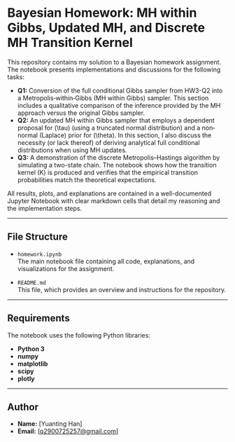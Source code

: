 # Bayesian Homework: MH within Gibbs, Updated MH, and Discrete MH Transition Kernel

This repository contains my solution to a Bayesian homework assignment. The notebook presents implementations and discussions for the following tasks:

- **Q1:** Conversion of the full conditional Gibbs sampler from HW3-Q2 into a Metropolis‐within‐Gibbs (MH within Gibbs) sampler. This section includes a qualitative comparison of the inference provided by the MH approach versus the original Gibbs sampler.
- **Q2:** An updated MH within Gibbs sampler that employs a dependent proposal for \(\tau\) (using a truncated normal distribution) and a non‐normal (Laplace) prior for \(\theta\). In this section, I also discuss the necessity (or lack thereof) of deriving analytical full conditional distributions when using MH updates.
- **Q3:** A demonstration of the discrete Metropolis–Hastings algorithm by simulating a two-state chain. The notebook shows how the transition kernel \(K\) is produced and verifies that the empirical transition probabilities match the theoretical expectations.

All results, plots, and explanations are contained in a well-documented Jupyter Notebook with clear markdown cells that detail my reasoning and the implementation steps.

---

## File Structure

- `homework.ipynb`  
  The main notebook file containing all code, explanations, and visualizations for the assignment.

- `README.md`  
  This file, which provides an overview and instructions for the repository.

---

## Requirements

The notebook uses the following Python libraries:

- **Python 3**
- **numpy**
- **matplotlib**
- **scipy**
- **plotly**

---


## Author
- **Name:** [Yuanting Han]
- **Email:** [q2900725257@gmail.com]
  
